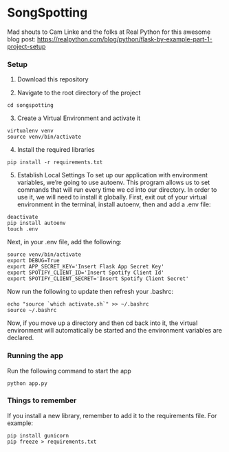# SongSpotting

Mad shouts to Cam Linke and the folks at Real Python for this awesome blog post: https://realpython.com/blog/python/flask-by-example-part-1-project-setup

### Setup
1. Download this repository

2. Navigate to the root directory of the project
```
cd songspotting
```

3. Create a Virtual Environment and activate it
```
virtualenv venv
source venv/bin/activate
```

4. Install the required libraries
```
pip install -r requirements.txt
```

5. Establish Local Settings
To set up our application with environment variables, we’re going to use autoenv. This program allows us to set commands that will run every time we cd into our directory. In order to use it, we will need to install it globally. First, exit out of your virtual environment in the terminal, install autoenv, then and add a .env file:

```
deactivate
pip install autoenv
touch .env
```

Next, in your .env file, add the following:
```
source venv/bin/activate
export DEBUG=True
export APP_SECRET_KEY='Insert Flask App Secret Key'
export SPOTIFY_CLIENT_ID='Insert Spotify Client Id'
export SPOTIFY_CLIENT_SECRET='Insert Spotify Client Secret'
```

Now run the following to update then refresh your .bashrc:
```
echo "source `which activate.sh`" >> ~/.bashrc
source ~/.bashrc
```

Now, if you move up a directory and then cd back into it, the virtual environment will automatically be started and the environment variables are declared.


### Running the app
Run the following command to start the app
```
python app.py
```


### Things to remember 
If you install a new library, remember to add it to the requirements file. For example:
```
pip install gunicorn
pip freeze > requirements.txt
```
